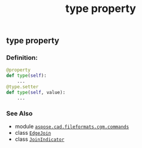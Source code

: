 ﻿---
title: type property
second_title: Aspose.CAD for Python via .NET API References
description: 
type: docs
weight: 80
url: /python-net/aspose.cad.fileformats.cgm.commands/edgejoin/type/
is_root: false
---

## type property

### Definition:
```python
@property
def type(self):
    ...
@type.setter
def type(self, value):
    ...
```

### See Also
* module [`aspose.cad.fileformats.cgm.commands`](../../)
* class [`EdgeJoin`](/cad/python-net/aspose.cad.fileformats.cgm.commands/edgejoin)
* class [`JoinIndicator`](/cad/python-net/aspose.cad.fileformats.cgm.enums/joinindicator)

